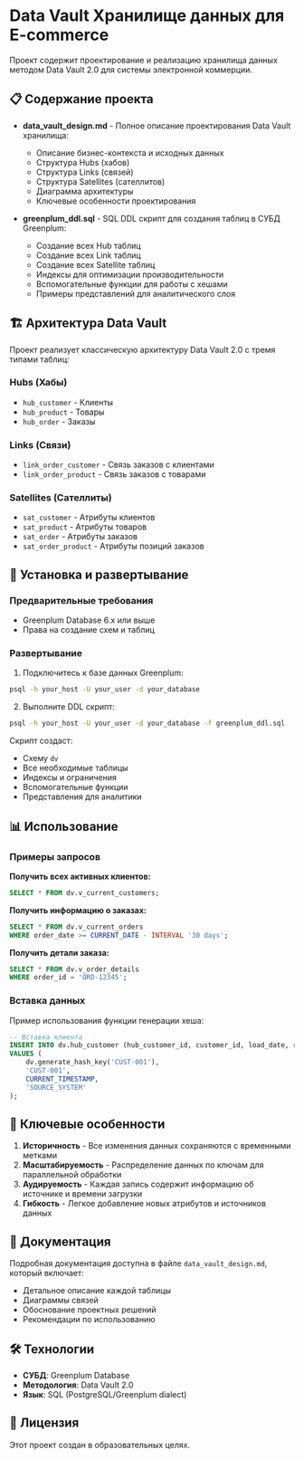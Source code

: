 # Data Vault Хранилище данных для E-commerce

Проект содержит проектирование и реализацию хранилища данных методом Data Vault 2.0 для системы электронной коммерции.

## 📋 Содержание проекта

- **data_vault_design.md** - Полное описание проектирования Data Vault хранилища:
  - Описание бизнес-контекста и исходных данных
  - Структура Hubs (хабов)
  - Структура Links (связей)
  - Структура Satellites (сателлитов)
  - Диаграмма архитектуры
  - Ключевые особенности проектирования

- **greenplum_ddl.sql** - SQL DDL скрипт для создания таблиц в СУБД Greenplum:
  - Создание всех Hub таблиц
  - Создание всех Link таблиц
  - Создание всех Satellite таблиц
  - Индексы для оптимизации производительности
  - Вспомогательные функции для работы с хешами
  - Примеры представлений для аналитического слоя

## 🏗️ Архитектура Data Vault

Проект реализует классическую архитектуру Data Vault 2.0 с тремя типами таблиц:

### Hubs (Хабы)
- `hub_customer` - Клиенты
- `hub_product` - Товары
- `hub_order` - Заказы

### Links (Связи)
- `link_order_customer` - Связь заказов с клиентами
- `link_order_product` - Связь заказов с товарами

### Satellites (Сателлиты)
- `sat_customer` - Атрибуты клиентов
- `sat_product` - Атрибуты товаров
- `sat_order` - Атрибуты заказов
- `sat_order_product` - Атрибуты позиций заказов

## 🚀 Установка и развертывание

### Предварительные требования
- Greenplum Database 6.x или выше
- Права на создание схем и таблиц

### Развертывание

1. Подключитесь к базе данных Greenplum:
```bash
psql -h your_host -U your_user -d your_database
```

2. Выполните DDL скрипт:
```bash
psql -h your_host -U your_user -d your_database -f greenplum_ddl.sql
```

Скрипт создаст:
- Схему `dv`
- Все необходимые таблицы
- Индексы и ограничения
- Вспомогательные функции
- Представления для аналитики

## 📊 Использование

### Примеры запросов

**Получить всех активных клиентов:**
```sql
SELECT * FROM dv.v_current_customers;
```

**Получить информацию о заказах:**
```sql
SELECT * FROM dv.v_current_orders 
WHERE order_date >= CURRENT_DATE - INTERVAL '30 days';
```

**Получить детали заказа:**
```sql
SELECT * FROM dv.v_order_details 
WHERE order_id = 'ORD-12345';
```

### Вставка данных

Пример использования функции генерации хеша:
```sql
-- Вставка клиента
INSERT INTO dv.hub_customer (hub_customer_id, customer_id, load_date, record_source)
VALUES (
    dv.generate_hash_key('CUST-001'),
    'CUST-001',
    CURRENT_TIMESTAMP,
    'SOURCE_SYSTEM'
);
```

## 🔑 Ключевые особенности

1. **Историчность** - Все изменения данных сохраняются с временными метками
2. **Масштабируемость** - Распределение данных по ключам для параллельной обработки
3. **Аудируемость** - Каждая запись содержит информацию об источнике и времени загрузки
4. **Гибкость** - Легкое добавление новых атрибутов и источников данных

## 📖 Документация

Подробная документация доступна в файле `data_vault_design.md`, который включает:
- Детальное описание каждой таблицы
- Диаграммы связей
- Обоснование проектных решений
- Рекомендации по использованию

## 🛠️ Технологии

- **СУБД**: Greenplum Database
- **Методология**: Data Vault 2.0
- **Язык**: SQL (PostgreSQL/Greenplum dialect)

## 📝 Лицензия

Этот проект создан в образовательных целях.